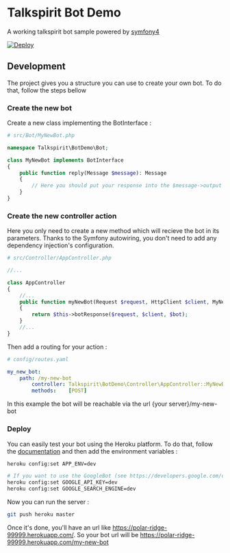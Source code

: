 # Talkspirit Bot Demo

A working talkspirit bot sample powered by [symfony4](https://symfony.com/)

[![Deploy](https://www.herokucdn.com/deploy/button.svg)](https://heroku.com/deploy?template=https://github.com/talkspirit/bot-demo&env[APP_ENV]=prod)

## Development

The project gives you a structure you can use to create your own bot. To do that, follow the steps bellow

### Create the new bot

Create a new class implementing the BotInterface :

```php
# src/Bot/MyNewBot.php

namespace Talkspirit\BotDemo\Bot;

class MyNewBot implements BotInterface
{
    public function reply(Message $message): Message
    {
        // Here you should put your response into the $message->output attribute.
    }
}
```

### Create the new controller action

Here you only need to create a new method which will recieve the bot in its parameters.
Thanks to the Symfony autowiring, you don't need to add any dependency injection's configuration. 

```php
# src/Controller/AppController.php

//...

class AppController
{
    //...
    public function myNewBot(Request $request, HttpClient $client, MyNewBot $bot)
    {
        return $this->botResponse($request, $client, $bot);
    }
    //...
}
```

Then add a routing for your action :

```yaml
# config/routes.yaml

my_new_bot:
    path: /my-new-bot
        controller: Talkspirit\BotDemo\Controller\AppController::MyNewBot
        methods:    [POST]
```

In this example the bot will be reachable via the url {your server}/my-new-bot

### Deploy

You can easily test your bot using the Heroku platform. To do that, follow the [documentation](https://devcenter.heroku.com/articles/git) and then add the environment variables :

```bash
heroku config:set APP_ENV=dev

# If you want to use the GoogleBot (see https://developers.google.com/custom-search/json-api/v1/overview)
heroku config:set GOOGLE_API_KEY=dev
heroku config:set GOOGLE_SEARCH_ENGINE=dev

```

Now you can run the server :

```bash
git push heroku master
```

Once it's done, you'll have an url like https://polar-ridge-99999.herokuapp.com/. So your bot url will be https://polar-ridge-99999.herokuapp.com/my-new-bot
